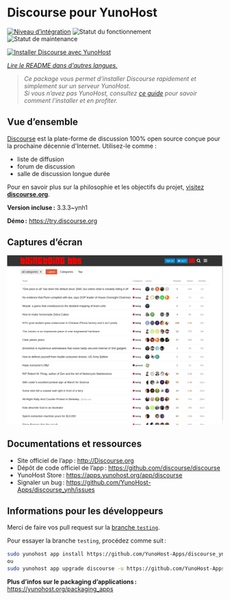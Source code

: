 <!--
Nota bene : ce README est automatiquement généré par <https://github.com/YunoHost/apps/tree/master/tools/readme_generator>
Il NE doit PAS être modifié à la main.
-->

# Discourse pour YunoHost

[![Niveau d’intégration](https://apps.yunohost.org/badge/integration/discourse)](https://ci-apps.yunohost.org/ci/apps/discourse/)
![Statut du fonctionnement](https://apps.yunohost.org/badge/state/discourse)
![Statut de maintenance](https://apps.yunohost.org/badge/maintained/discourse)

[![Installer Discourse avec YunoHost](https://install-app.yunohost.org/install-with-yunohost.svg)](https://install-app.yunohost.org/?app=discourse)

*[Lire le README dans d'autres langues.](./ALL_README.md)*

> *Ce package vous permet d’installer Discourse rapidement et simplement sur un serveur YunoHost.*  
> *Si vous n’avez pas YunoHost, consultez [ce guide](https://yunohost.org/install) pour savoir comment l’installer et en profiter.*

## Vue d’ensemble

[Discourse](http://www.discourse.org) est la plate-forme de discussion 100% open source conçue pour la prochaine décennie d'Internet. Utilisez-le comme :

- liste de diffusion
- forum de discussion
- salle de discussion longue durée

Pour en savoir plus sur la philosophie et les objectifs du projet, [visitez **discourse.org**](http://www.discourse.org).


**Version incluse :** 3.3.3~ynh1

**Démo :** <https://try.discourse.org>

## Captures d’écran

![Capture d’écran de Discourse](./doc/screenshots/screenshot.png)

## Documentations et ressources

- Site officiel de l’app : <http://Discourse.org>
- Dépôt de code officiel de l’app : <https://github.com/discourse/discourse>
- YunoHost Store : <https://apps.yunohost.org/app/discourse>
- Signaler un bug : <https://github.com/YunoHost-Apps/discourse_ynh/issues>

## Informations pour les développeurs

Merci de faire vos pull request sur la [branche `testing`](https://github.com/YunoHost-Apps/discourse_ynh/tree/testing).

Pour essayer la branche `testing`, procédez comme suit :

```bash
sudo yunohost app install https://github.com/YunoHost-Apps/discourse_ynh/tree/testing --debug
ou
sudo yunohost app upgrade discourse -u https://github.com/YunoHost-Apps/discourse_ynh/tree/testing --debug
```

**Plus d’infos sur le packaging d’applications :** <https://yunohost.org/packaging_apps>

